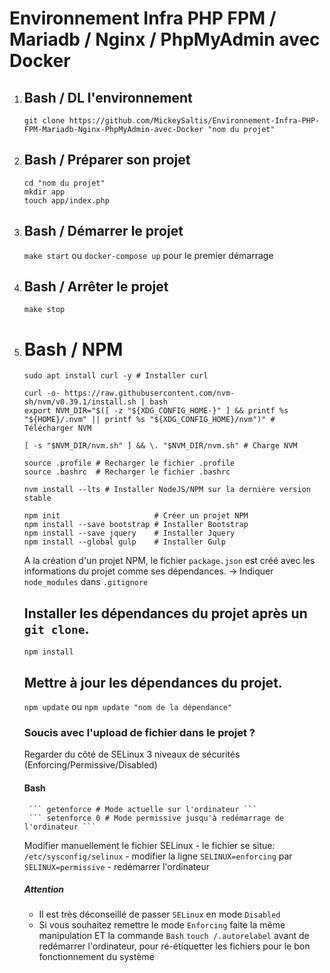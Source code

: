 # Environnement Infra PHP FPM / Mariadb / Nginx / PhpMyAdmin avec Docker

1. 
    ## Bash / DL l'environnement
    ``` 
    git clone https://github.com/MickeySaltis/Environnement-Infra-PHP-FPM-Mariadb-Nginx-PhpMyAdmin-avec-Docker "nom du projet" 
    ```



2. 
    ## Bash / Préparer son projet
    ```
    cd "nom du projet"
    mkdir app
    touch app/index.php
    ```



3. 
    ## Bash / Démarrer le projet
    ```make start``` ou ```docker-compose up``` pour le premier démarrage



4. 
    ## Bash / Arrêter le projet
    ```make stop```



5. 
    # Bash / NPM
    ```
    sudo apt install curl -y # Installer curl

    curl -o- https://raw.githubusercontent.com/nvm-sh/nvm/v0.39.1/install.sh | bash
    export NVM_DIR="$([ -z "${XDG_CONFIG_HOME-}" ] && printf %s "${HOME}/.nvm" || printf %s "${XDG_CONFIG_HOME}/nvm")" # Télécharger NVM

    [ -s "$NVM_DIR/nvm.sh" ] && \. "$NVM_DIR/nvm.sh" # Charge NVM 

    source .profile # Recharger le fichier .profile
    source .bashrc  # Recharger le fichier .bashrc

    nvm install --lts # Installer NodeJS/NPM sur la dernière version stable
    ```
    ```
    npm init                     # Créer un projet NPM
    npm install --save bootstrap # Installer Bootstrap
    npm install --save jquery    # Installer Jquery
    npm install --global gulp    # Installer Gulp
    ```
    A la création d'un projet NPM, le fichier `package.json` est créé avec les informations du projet comme ses dépendances.
    -> Indiquer `node_modules` dans `.gitignore`



    ## Installer les dépendances du projet après un `git clone`.
    ``` npm install ```   
  
  
  
    ## Mettre à jour les dépendances du projet.
    ``` npm update ``` ou ``` npm update "nom de la dépendance" ```  
    
    ### Soucis avec l'upload de fichier dans le projet ?
    Regarder du côté de SELinux
    3 niveaux de sécurités (Enforcing/Permissive/Disabled)
    #### Bash
        
        ``` getenforce # Mode actuelle sur l'ordinateur ```
        ``` setenforce 0 # Mode permissive jusqu'à redémarrage de l'ordinateur ```
        
        
     Modifier manuellement le fichier SELinux
        - le fichier se situe: `/etc/sysconfig/selinux`
        - modifier la ligne `SELINUX=enforcing` par `SELINUX=permissive`
        - redémarrer l'ordinateur
        
      ##### Attention 
      - Il est très déconseillé de passer `SELinux` en mode `Disabled`
      - Si vous souhaitez remettre le mode `Enforcing` faite la même manipulation 
        ET la commande `Bash`
        ``` touch /.autorelabel ``` 
        avant de redémarrer l'ordinateur, pour ré-étiquetter les fichiers pour le bon fonctionnement du système

